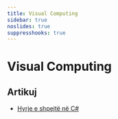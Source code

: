 ```yaml
---
title: Visual Computing
sidebar: true
noslides: true
suppresshooks: true
---
```


# Visual Computing

## Artikuj

- [Hyrje e shpejtë në C#](/artikuj/csharp/hyrje)
